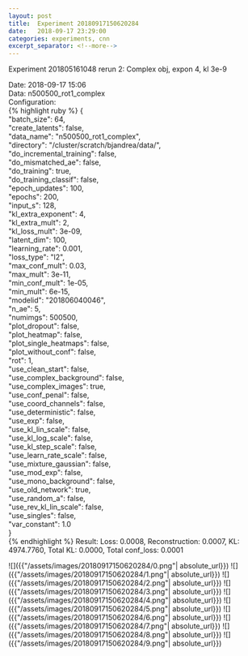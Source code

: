 ```yaml
---
layout: post
title:  Experiment 20180917150620284
date:   2018-09-17 23:29:00
categories: experiments, cnn
excerpt_separator: <!--more-->
---
```

Experiment 201805161048 rerun 2: Complex obj, expon 4, kl 3e-9  

 <!--more-->
Date: 2018-09-17 15:06  
Data: n500500_rot1_complex  
Configuration:   
{% highlight ruby %}
{  
    "batch_size": 64,   
    "create_latents": false,   
    "data_name": "n500500_rot1_complex",   
    "directory": "/cluster/scratch/bjandrea/data/",   
    "do_incremental_training": false,   
    "do_mismatched_ae": false,   
    "do_training": true,   
    "do_training_classif": false,   
    "epoch_updates": 100,   
    "epochs": 200,   
    "input_s": 128,   
    "kl_extra_exponent": 4,   
    "kl_extra_mult": 2,   
    "kl_loss_mult": 3e-09,   
    "latent_dim": 100,   
    "learning_rate": 0.001,   
    "loss_type": "l2",   
    "max_conf_mult": 0.03,   
    "max_mult": 3e-11,   
    "min_conf_mult": 1e-05,   
    "min_mult": 6e-15,   
    "modelid": "201806040046",   
    "n_ae": 5,   
    "numimgs": 500500,   
    "plot_dropout": false,   
    "plot_heatmap": false,   
    "plot_single_heatmaps": false,   
    "plot_without_conf": false,   
    "rot": 1,   
    "use_clean_start": false,   
    "use_complex_background": false,   
    "use_complex_images": true,   
    "use_conf_penal": false,   
    "use_coord_channels": false,   
    "use_deterministic": false,   
    "use_exp": false,   
    "use_kl_lin_scale": false,   
    "use_kl_log_scale": false,   
    "use_kl_step_scale": false,   
    "use_learn_rate_scale": false,   
    "use_mixture_gaussian": false,   
    "use_mod_exp": false,   
    "use_mono_background": false,   
    "use_old_network": true,   
    "use_random_a": false,   
    "use_rev_kl_lin_scale": false,   
    "use_singles": false,   
    "var_constant": 1.0  
}  
{% endhighlight %}
Result: Loss: 0.0008, Reconstruction: 0.0007, KL: 4974.7760, Total KL: 0.0000,  Total conf_loss: 0.0001  

![]({{"/assets/images/20180917150620284/0.png"| absolute_url}})
![]({{"/assets/images/20180917150620284/1.png"| absolute_url}})
![]({{"/assets/images/20180917150620284/2.png"| absolute_url}})
![]({{"/assets/images/20180917150620284/3.png"| absolute_url}})
![]({{"/assets/images/20180917150620284/4.png"| absolute_url}})
![]({{"/assets/images/20180917150620284/5.png"| absolute_url}})
![]({{"/assets/images/20180917150620284/6.png"| absolute_url}})
![]({{"/assets/images/20180917150620284/7.png"| absolute_url}})
![]({{"/assets/images/20180917150620284/8.png"| absolute_url}})
![]({{"/assets/images/20180917150620284/9.png"| absolute_url}})
